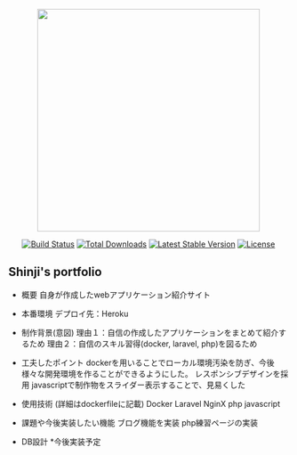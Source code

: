 <p align="center"><img src="https://res.cloudinary.com/dtfbvvkyp/image/upload/v1566331377/laravel-logolockup-cmyk-red.svg" width="400"></p>

<p align="center">
<a href="https://travis-ci.org/laravel/framework"><img src="https://travis-ci.org/laravel/framework.svg" alt="Build Status"></a>
<a href="https://packagist.org/packages/laravel/framework"><img src="https://poser.pugx.org/laravel/framework/d/total.svg" alt="Total Downloads"></a>
<a href="https://packagist.org/packages/laravel/framework"><img src="https://poser.pugx.org/laravel/framework/v/stable.svg" alt="Latest Stable Version"></a>
<a href="https://packagist.org/packages/laravel/framework"><img src="https://poser.pugx.org/laravel/framework/license.svg" alt="License"></a>
</p>


## Shinji's portfolio
- 概要
自身が作成したwebアプリケーション紹介サイト

- 本番環境
デプロイ先：Heroku

- 制作背景(意図)
理由１：自信の作成したアプリケーションをまとめて紹介するため
理由２：自信のスキル習得(docker, laravel, php)を図るため

- 工夫したポイント
dockerを用いることでローカル環境汚染を防ぎ、今後様々な開発環境を作ることができるようにした。
レスポンシブデザインを採用
javascriptで制作物をスライダー表示することで、見易くした

- 使用技術 (詳細はdockerfileに記載)
Docker
Laravel
NginX
php
javascript

- 課題や今後実装したい機能
ブログ機能を実装
php練習ページの実装

- DB設計
*今後実装予定
